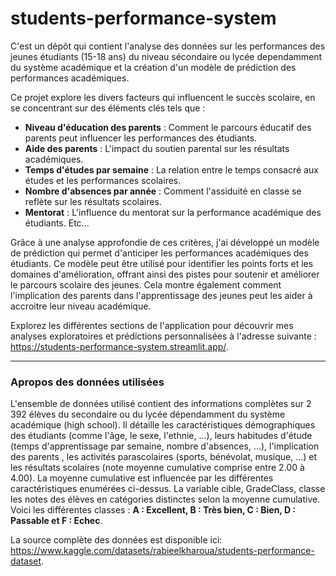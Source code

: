 # students-performance-system
C'est un dépôt qui contient l'analyse des données sur les performances des jeunes étudiants (15-18 ans) du niveau sécondaire ou lycée dependamment du système académique et la création d'un modèle de prédiction des performances académiques.

 Ce projet explore les divers facteurs qui influencent le succès scolaire, en se concentrant sur des éléments clés tels que :

- **Niveau d'éducation des parents** : Comment le parcours éducatif des parents peut influencer les performances des étudiants.
- **Aide des parents** : L'impact du soutien parental sur les résultats académiques.
- **Temps d'études par semaine** : La relation entre le temps consacré aux études et les performances scolaires.
- **Nombre d'absences par année** : Comment l'assiduité en classe se reflète sur les résultats scolaires.
- **Mentorat** : L'influence du mentorat sur la performance académique des étudiants. Etc...

Grâce à une analyse approfondie de ces critères, j'ai développé un modèle de prédiction qui permet d'anticiper les performances académiques des étudiants. 
Ce modèle peut être utilisé pour identifier les points forts et les domaines d'amélioration, offrant ainsi des pistes pour soutenir et améliorer le parcours scolaire des jeunes.
Cela montre également comment l'implication des parents dans l'apprentissage des jeunes peut les aider à accroitre leur niveau académique.

Explorez les différentes sections de l'application pour découvrir mes analyses exploratoires et prédictions personnalisées à l'adresse suivante : https://students-performance-system.streamlit.app/.

---
### Apropos des données utilisées
L'ensemble de données utilisé contient des informations complètes sur 2 392 élèves du secondaire  ou du lycée dépendamment du système académique (high school).
Il détaille les caractéristiques démographiques des étudiants (comme l'âge, le sexe, l'ethnie, ...), leurs habitudes d'étude (temps d'apprentissage par semaine, nombre d'absences, ...), 
l'implication des parents , les activités parascolaires (sports, bénévolat, musique, ...) et les résultats scolaires (note moyenne cumulative comprise entre 2.00 à 4.00). 
La moyenne cumulative est influencée par les différentes caractéristiques enumérées ci-dessus. La variable cible, GradeClass, classe les notes des élèves en catégories distinctes selon la
moyenne cumulative. Voici les différentes classes : **A : Excellent, B : Très bien, C : Bien, D : Passable et F : Echec**.

La source complète des données est disponible ici: https://www.kaggle.com/datasets/rabieelkharoua/students-performance-dataset.
